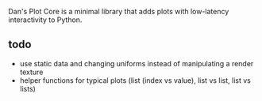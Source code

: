 Dan's Plot Core is a minimal library that adds plots with low-latency interactivity to Python.

## todo
- use static data and changing uniforms instead of manipulating a render texture
- helper functions for typical plots (list (index vs value), list vs list, list vs lists)
